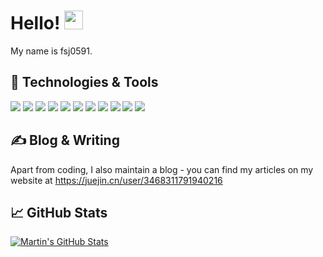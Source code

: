 <!-- More info, tips and tricks for making GitHub Profile README can be found in my article at https://towardsdatascience.com/build-a-stunning-readme-for-your-github-profile-9b80434fe5d7 -->



# Hello! <img src="https://raw.githubusercontent.com/MartinHeinz/MartinHeinz/master/wave.gif" width="30px" height="30px" />

My name is fsj0591. 



## 🔧 Technologies & Tools

![](https://img.shields.io/badge/Editor-IntelliJ_IDEA-informational?style=flat&logo=intellij-idea&logoColor=white&color=2bbc8a)
![](https://img.shields.io/badge/Code-Java-informational?style=flat&logo=Java&logoColor=white&color=2bbc8a)
![](https://img.shields.io/badge/Tools-Docker-informational?style=flat&logo=docker&logoColor=white&color=2bbc8a)
![](https://img.shields.io/badge/Tools-Mysql-informational?style=flat&logo=mysql&logoColor=white&color=2bbc8a)
![](https://img.shields.io/badge/Frame-SpringCloud-informational?style=flat&logo=spring&logoColor=white&color=2bbc8a)
![](https://img.shields.io/badge/Frame-SpringBoot-informational?style=flat&logo=spring&logoColor=white&color=2bbc8a)
![](https://img.shields.io/badge/Frame-Redis-informational?style=flat&logo=redis&logoColor=white&color=2bbc8a)
![](https://img.shields.io/badge/Frame-RabbitMQ-informational?style=flat&logo=rabbitmq&logoColor=white&color=2bbc8a)
![](https://img.shields.io/badge/Frame-SpringSecurity-informational?style=flat&logo=spring&logoColor=white&color=2bbc8a)
![](https://img.shields.io/badge/Frame-ElasticSearch-informational?style=flat&logo=elasticsearch&logoColor=white&color=2bbc8a)
![](https://img.shields.io/badge/OS-Linux-informational?style=flat&logo=linux&logoColor=white&color=2bbc8a)

## &#x270d; Blog & Writing

Apart from coding, I also maintain a blog - you can find my articles on my website at https://juejin.cn/user/3468311791940216


## &#x1f4c8; GitHub Stats

<a href="https://github.com/fsj0591/fsj0591">
  <img align="center" src="https://github-readme-stats.vercel.app/api?username=fsj0591&show_icons=true&line_height=27&count_private=true&title_color=ffffff&text_color=c9cacc&icon_color=2bbc8a&bg_color=1d1f21" alt="Martin's GitHub Stats" />
</a>

<!-- links to social media icons -->

<!-- icons with padding -->

[1.1]: http://i.imgur.com/tXSoThF.png "twitter icon with padding"
[2.1]: http://i.imgur.com/0o48UoR.png "github icon with padding"

<!-- icons without padding -->

[1.2]: http://i.imgur.com/wWzX9uB.png "twitter icon without padding"
[2.2]: http://i.imgur.com/9I6NRUm.png "github icon without padding"
[3.2]: https://raw.githubusercontent.com/MartinHeinz/MartinHeinz/master/linkedin-3-16.png "LinkedIn icon without padding"



<!-- Resources -->
<!-- Icons: https://simpleicons.org/ -->
<!-- GitHub Stats: https://github.com/anuraghazra/github-readme-stats -->
<!-- Emojis: https://emojipedia.org/emoji/ -->
<!-- HTML Emojis: https://www.fileformat.info/index.htm -->
<!-- Shields: https://shields.io/ -->
<!-- Awesome GitHub Profile README: https://github.com/abhisheknaiidu/awesome-github-profile-readme -->
